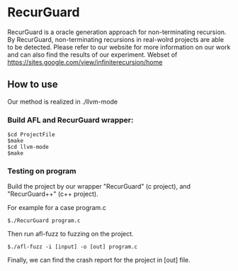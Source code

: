 # RecurGuard
RecurGuard is a oracle generation approach for non-terminating recursion. By RecurGuard, non-terminating recursions in real-wolrd projects are able to be detected. Please refer to our website for more information on our work and can also find the results of our experiment.
Webset of https://sites.google.com/view/infiniterecursion/home


## How to use
Our method is realized in ./llvm-mode

### Build AFL and RecurGuard wrapper:
```
$cd ProjectFile
$make
$cd llvm-mode
$make
```

### Testing on program

Build the project by our wrapper "RecurGuard" (c project), and "RecurGuard++" (c++ project).

For example for a case program.c
```
$./RecurGuard program.c
```
Then run afl-fuzz to fuzzing on the project.
```
$./afl-fuzz -i [input] -o [out] program.c
```
Finally, we can find the crash report for the project in [out] file.
